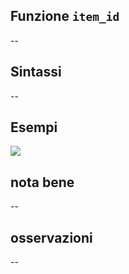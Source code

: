 ## Funzione `item_id`

--

## Sintassi

--

## Esempi

![](/img/variabili/item_id/item_id1.png)

## nota bene

--

## osservazioni

--